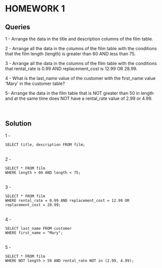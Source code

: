 # HOMEWORK 1

## Queries

1 - Arrange the data in the title and description columns of the film table.

2 - Arrange all the data in the columns of the film table with the conditions that the film length (length) is greater than 60 AND less than 75.

3 - Arrange all the data in the columns of the film table with the conditions that rental_rate is 0.99 AND replacement_cost is 12.99 OR 28.99.

4 - What is the last_name value of the customer with the first_name value 'Mary' in the customer table?

5- Arrange the data in the film table that is NOT greater than 50 in length and at the same time does NOT have a rental_rate value of 2.99 or 4.99.

</br>

## Solution

1 - 

```
SELECT title, description FROM film;
```
</br>
2 -

```
SELECT * FROM film 
WHERE length > 60 AND length < 75;
```
</br>
3 -

```
SELECT * FROM film
WHERE rental_rate = 0.99 AND replacement_cost = 12.99 OR replacement_cost = 28.99;
```
</br>
4 -

```
SELECT last_name FROM customer
WHERE first_name = "Mary";
```
</br>
5 -

```
SELECT * FROM film
WHERE NOT length > 50 AND rental_rate NOT in (2.99, 4.99);
```
